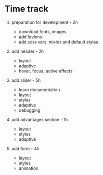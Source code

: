 # Time track

1. preparation for development - 2h
    * download fonts, images
    * add favions
    * add scss vars, mixins and default styles

2. add header - 2h
    * layout
    * adaptive
    * hover, focus, active effects

3. add slider - 5h
    * learn documentation
    * layout
    * styles
    * adaptive
    * debugging

4. add advantages section - 1h
    * layout
    * styles
    * adaptive

5. add form - 4h
    * layout
    * styles
    * animation
